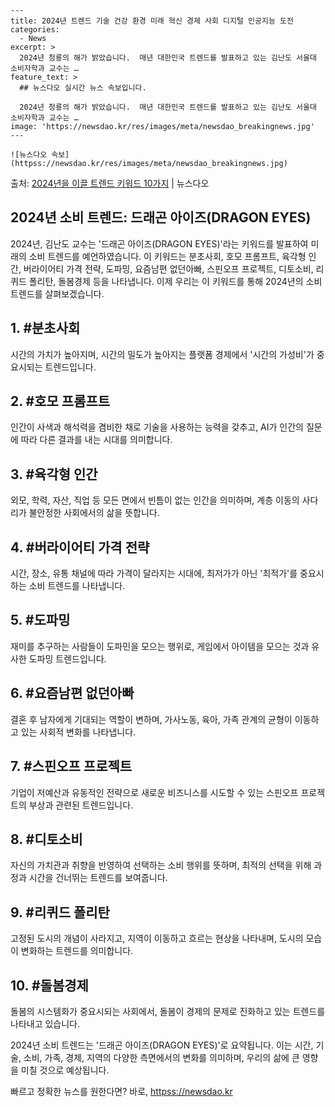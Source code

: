     ---
    title: 2024년 트렌드 기술 건강 환경 미래 혁신 경제 사회 디지털 인공지능 도전
    categories:
      - News
    excerpt: >
      2024년 청룡의 해가 밝았습니다.  매년 대한민국 트렌드를 발표하고 있는 김난도 서울대 소비자학과 교수는 …
    feature_text: >
      ## 뉴스다오 실시간 뉴스 속보입니다.
    
      2024년 청룡의 해가 밝았습니다.  매년 대한민국 트렌드를 발표하고 있는 김난도 서울대 소비자학과 교수는 …
    image: 'https://newsdao.kr/res/images/meta/newsdao_breakingnews.jpg'
    ---
    
    ![뉴스다오 속보](httpss://newsdao.kr/res/images/meta/newsdao_breakingnews.jpg)

<p>출처: <a href="httpss://newsdao.kr/3064" rel="dofollow">2024년을 이끌 트렌드 키워드 10가지</a> | 뉴스다오</p>

<h2 data-ke-size="size26">2024년 소비 트렌드: 드래곤 아이즈(DRAGON EYES)</h2>
<p data-ke-size="size16">2024년, 김난도 교수는 '드래곤 아이즈(DRAGON EYES)'라는 키워드를 발표하여 미래의 소비 트렌드를 예언하였습니다. 이 키워드는 분초사회, 호모 프롬프트, 육각형 인간, 버라이어티 가격 전략, 도파밍, 요즘남편 없던아빠, 스핀오프 프로젝트, 디토소비, 리퀴드 폴리탄, 돌봄경제 등을 나타냅니다. 이제 우리는 이 키워드를 통해 2024년의 소비 트렌드를 살펴보겠습니다.</p>

<h2 data-ke-size="size24">1. #분초사회</h2>
<p data-ke-size="size16">시간의 가치가 높아지며, 시간의 밀도가 높아지는 플랫폼 경제에서 '시간의 가성비'가 중요시되는 트렌드입니다.</p>

<h2 data-ke-size="size24">2. #호모 프롬프트</h2>
<p data-ke-size="size16">인간이 사색과 해석력을 겸비한 채로 기술을 사용하는 능력을 갖추고, AI가 인간의 질문에 따라 다른 결과를 내는 시대를 의미합니다.</p>

<h2 data-ke-size="size24">3. #육각형 인간</h2>
<p data-ke-size="size16">외모, 학력, 자산, 직업 등 모든 면에서 빈틈이 없는 인간을 의미하며, 계층 이동의 사다리가 불안정한 사회에서의 삶을 뜻합니다.</p>

<h2 data-ke-size="size24">4. #버라이어티 가격 전략</h2>
<p data-ke-size="size16">시간, 장소, 유통 채널에 따라 가격이 달라지는 시대에, 최저가가 아닌 '최적가'를 중요시하는 소비 트렌드를 나타냅니다.</p>

<h2 data-ke-size="size24">5. #도파밍</h2>
<p data-ke-size="size16">재미를 추구하는 사람들이 도파민을 모으는 행위로, 게임에서 아이템을 모으는 것과 유사한 도파밍 트렌드입니다.</p>

<h2 data-ke-size="size24">6. #요즘남편 없던아빠</h2>
<p data-ke-size="size16">결혼 후 남자에게 기대되는 역할이 변하며, 가사노동, 육아, 가족 관계의 균형이 이동하고 있는 사회적 변화를 나타냅니다.</p>

<h2 data-ke-size="size24">7. #스핀오프 프로젝트</h2>
<p data-ke-size="size16">기업이 저예산과 유동적인 전략으로 새로운 비즈니스를 시도할 수 있는 스핀오프 프로젝트의 부상과 관련된 트렌드입니다.</p>

<h2 data-ke-size="size24">8. #디토소비</h2>
<p data-ke-size="size16">자신의 가치관과 취향을 반영하여 선택하는 소비 행위를 뜻하며, 최적의 선택을 위해 과정과 시간을 건너뛰는 트렌드를 보여줍니다.</p>

<h2 data-ke-size="size24">9. #리퀴드 폴리탄</h2>
<p data-ke-size="size16">고정된 도시의 개념이 사라지고, 지역이 이동하고 흐르는 현상을 나타내며, 도시의 모습이 변화하는 트렌드를 의미합니다.</p>

<h2 data-ke-size="size24">10. #돌봄경제</h2>
<p data-ke-size="size16">돌봄의 시스템화가 중요시되는 사회에서, 돌봄이 경제의 문제로 진화하고 있는 트렌드를 나타내고 있습니다.</p>

<p data-ke-size="size16">2024년 소비 트렌드는 '드래곤 아이즈(DRAGON EYES)'로 요약됩니다. 이는 시간, 기술, 소비, 가족, 경제, 지역의 다양한 측면에서의 변화를 의미하며, 우리의 삶에 큰 영향을 미칠 것으로 예상됩니다.</p> 

빠르고 정확한 뉴스를 원한다면? 바로, <a href="httpss://newsdao.kr" rel="dofollow">httpss://newsdao.kr</a>


    